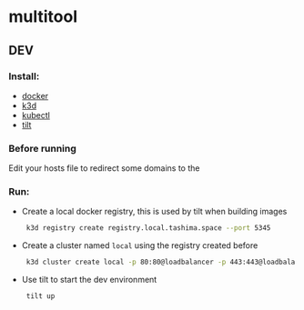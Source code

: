 # multitool

## DEV
### Install:
* [docker](https://www.docker.com/)
* [k3d](https://k3d.io/v5.4.9/)
* [kubectl](https://kubernetes.io/docs/tasks/tools/)
* [tilt](https://tilt.dev/)
 
### Before running
Edit your hosts file to redirect some domains to the 
### Run:
* Create a local docker registry, this is used by tilt when building images
    ```bash
     k3d registry create registry.local.tashima.space --port 5345
    ```
* Create a cluster named `local` using the registry created before
    ```bash
     k3d cluster create local -p 80:80@loadbalancer -p 443:443@loadbalancer --registry-use k3d-registry.local.tashima.space:5345
    ```
* Use tilt to start the dev environment
    ```bash
     tilt up
    ```

